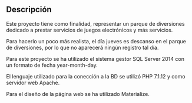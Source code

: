 ## Descripción

Este proyecto tiene como finalidad, representar un parque de 
diversiones dedicado a prestar servicios de juegos electrónicos y más servicios.

Para hacerlo un poco más realista, el día jueves es descanso en el parque de 
diversiones, por lo que no aparecerá ningún registro tal día.

Para este proyecto se ha utilizado el sistema gestor SQL Server 2014 con
un formato de fecha year-month-day.

El lenguaje utilizado para la conección a la BD se utilizó PHP 7.1.12
y como servidor web Apache.

Para el diseño de la página web se ha utilizado Materialize.

